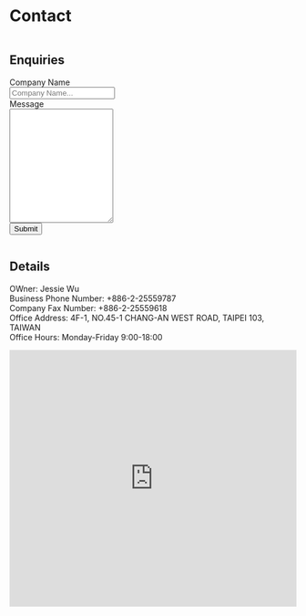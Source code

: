 # Contact

<div class="row">
    <div class="container column">
      <h2>Enquiries</h2>
      <form action="action_page.php">
        <div><label for="fname">Company Name</label></div>
        <div><input type="text" id="cname" name="cname" placeholder="Company Name..."></div>
        <div><label for="message">Message</label></div>
        <div><textarea id="subject" name="subject" placeholder="Write something.." style="height:200px">
        </textarea></div>
        <input type="submit" value="Submit">
      </form>
    </div>
    <div class="container column">
        <h2>Details</h2>
        <p>
        OWner: Jessie Wu <br/>
        Business Phone Number: +886-2-25559787  <br/>
        Company Fax Number: +886-2-25559618  <br/>
        Office Address: 4F-1, NO.45-1 CHANG-AN WEST ROAD, TAIPEI 103, TAIWAN  <br/>
        Office Hours: Monday-Friday 9:00-18:00 <br/>
        </p>
    </div>
</div>

<iframe src="https://www.google.com/maps/embed?pb=!1m14!1m8!1m3!1d25392.530014686497!2d121.50522448012829!3d25.047967519082196!3m2!1i1024!2i768!4f13.1!3m3!1m2!1s0x0%3A0xa2708566261aa632!2z6Kmg6bqX6Zu75a2Q6IKh5Lu95pyJ6ZmQ5YWs5Y-4!5e0!3m2!1szh-TW!2stw!4v1572256136029!5m2!1szh-TW!2stw" width="100%" height="450" frameborder="0" style="border:0;" allowfullscreen=""></iframe>
